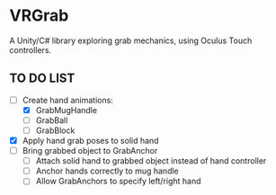# VRGrab
A Unity/C# library exploring grab mechanics, using Oculus Touch controllers.

## TO DO LIST
- [ ] Create hand animations:
	- [x] GrabMugHandle
	- [ ] GrabBall
	- [ ] GrabBlock
- [x] Apply hand grab poses to solid hand
- [ ] Bring grabbed object to GrabAnchor
	- [ ] Attach solid hand to grabbed object instead of hand controller
	- [ ] Anchor hands correctly to mug handle
	- [ ] Allow GrabAnchors to specify left/right hand
